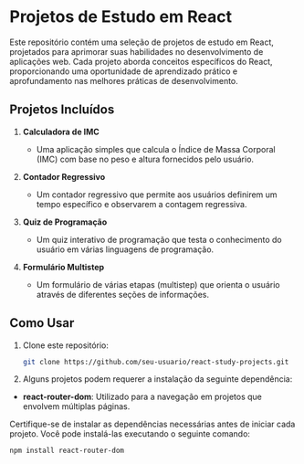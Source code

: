 # Projetos de Estudo em React

Este repositório contém uma seleção de projetos de estudo em React, projetados para aprimorar suas habilidades no desenvolvimento de aplicações web. Cada projeto aborda conceitos específicos do React, proporcionando uma oportunidade de aprendizado prático e aprofundamento nas melhores práticas de desenvolvimento.

## Projetos Incluídos
1. **Calculadora de IMC**
   - Uma aplicação simples que calcula o Índice de Massa Corporal (IMC) com base no peso e altura fornecidos pelo usuário.

2. **Contador Regressivo**
   - Um contador regressivo que permite aos usuários definirem um tempo específico e observarem a contagem regressiva.

3. **Quiz de Programação**
   - Um quiz interativo de programação que testa o conhecimento do usuário em várias linguagens de programação.

4. **Formulário Multistep**
   - Um formulário de várias etapas (multistep) que orienta o usuário através de diferentes seções de informações.

## Como Usar
1. Clone este repositório:

   ```bash
   git clone https://github.com/seu-usuario/react-study-projects.git
   
2. Alguns projetos podem requerer a instalação da seguinte dependência:

- **react-router-dom**: Utilizado para a navegação em projetos que envolvem múltiplas páginas.

Certifique-se de instalar as dependências necessárias antes de iniciar cada projeto. Você pode instalá-las executando o seguinte comando:

```bash
npm install react-router-dom
